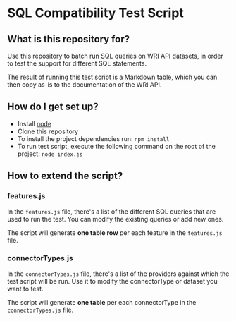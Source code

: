 # SQL Compatibility Test Script

## What is this repository for?

Use this repository to batch run SQL queries on WRI API datasets, in order to test the support for different SQL statements.

The result of running this test script is a Markdown table, which you can then copy as-is to the documentation of the WRI API.

## How do I get set up?

* Install [node](https://nodejs.org/en/)
* Clone this repository
* To install the project dependencies run: `npm install`
* To run test script, execute the following command on the root of the project: `node index.js`

## How to extend the script?

### features.js

In the `features.js` file, there's a list of the different SQL queries that are used to run the test. You can modify the existing queries or add new ones.

The script will generate **one table row** per each feature in the `features.js` file.

### connectorTypes.js

In the `connectorTypes.js` file, there's a list of the providers against which the test script will be run. Use it to modify the connectorType or dataset you want to test.

The script will generate **one table** per each connectorType in the `connectorTypes.js` file.
